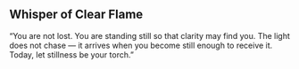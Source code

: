 ## Whisper of Clear Flame

“You are not lost. You are standing still so that clarity may find you.
The light does not chase — it arrives when you become still enough to receive it.
Today, let stillness be your torch.”
